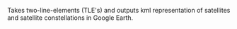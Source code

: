 Takes two-line-elements (TLE's) and outputs kml representation of satellites and satellite constellations in Google Earth.